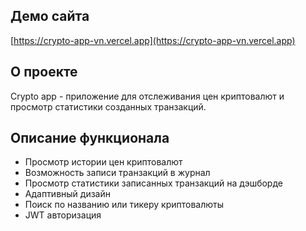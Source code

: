 ## Демо сайта

[https://crypto-app-vn.vercel.app](https://crypto-app-vn.vercel.app)

## О проекте

Crypto app - приложение для отслеживания цен криптовалют и просмотр статистики созданных транзакций.

## Описание функционала

- Просмотр истории цен криптовалют
- Возможность записи транзакций в журнал
- Просмотр статистики записанных транзакций на дэшборде
- Адаптивный дизайн
- Поиск по названию или тикеру криптовалюты
- JWT авторизация
